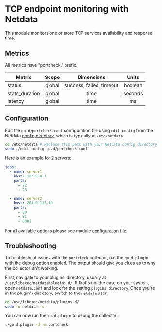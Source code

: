 <!--
title: "TCP endpoint monitoring with Netdata"
description: "Monitor the health and performance of any TCP endpoint with zero configuration, per-second metric granularity, and interactive visualizations."
custom_edit_url: "https://github.com/netdata/go.d.plugin/edit/master/modules/portcheck/README.md"
sidebar_label: "TCP endpoints"
learn_status: "Published"
learn_topic_type: "References"
learn_rel_path: "References/Collectors references/Remotes"
-->

# TCP endpoint monitoring with Netdata

This module monitors one or more TCP services availability and response time.

## Metrics

All metrics have "portcheck." prefix.

| Metric         | Scope  |        Dimensions        |  Units  |
|----------------|:------:|:------------------------:|:-------:|
| status         | global | success, failed, timeout | boolean |
| state_duration | global |           time           | seconds |
| latency        | global |           time           |   ms    |

## Configuration

Edit the `go.d/portcheck.conf` configuration file using `edit-config` from the
Netdata [config directory](https://learn.netdata.cloud/docs/configure/nodes), which is typically at `/etc/netdata`.

```bash
cd /etc/netdata # Replace this path with your Netdata config directory
sudo ./edit-config go.d/portcheck.conf
```

Here is an example for 2 servers:

```yaml
jobs:
  - name: server1
    host: 127.0.0.1
    ports:
      - 22
      - 23

  - name: server2
    host: 203.0.113.10
    ports:
      - 80
      - 81
      - 8081
```

For all available options please see
module [configuration file](https://github.com/netdata/go.d.plugin/blob/master/config/go.d/portcheck.conf).

## Troubleshooting

To troubleshoot issues with the `portcheck` collector, run the `go.d.plugin` with the debug option enabled. The output
should give you clues as to why the collector isn't working.

First, navigate to your plugins' directory, usually at `/usr/libexec/netdata/plugins.d/`. If that's not the case on your
system, open `netdata.conf` and look for the setting `plugins directory`. Once you're in the plugin's directory, switch
to the `netdata` user.

```bash
cd /usr/libexec/netdata/plugins.d/
sudo -u netdata -s
```

You can now run the `go.d.plugin` to debug the collector:

```bash
./go.d.plugin -d -m portcheck
```
